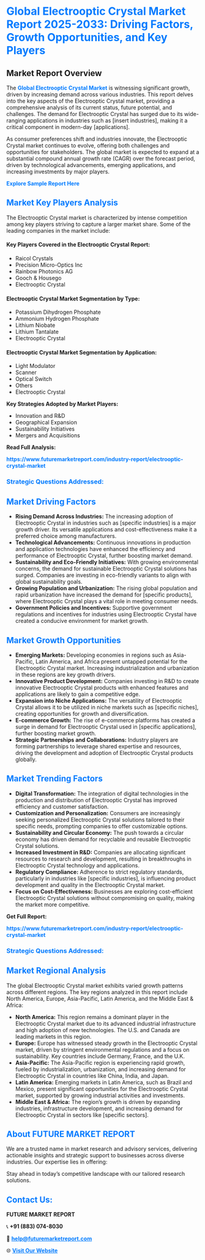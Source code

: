 <h1 style="color: #007BFF;">Global Electrooptic Crystal Market Report 2025-2033: Driving Factors, Growth Opportunities, and Key Players</h1>

<section id="overview">
<h2>Market Report Overview</h2>
<p>The <a href="https://www.futuremarketreport.com/industry-report/electrooptic-crystal-market" style="color: #007BFF; text-decoration: none;"><strong>Global Electrooptic Crystal Market</strong></a> is witnessing significant growth, driven by increasing demand across various industries. This report delves into the key aspects of the Electrooptic Crystal market, providing a comprehensive analysis of its current status, future potential, and challenges. The demand for Electrooptic Crystal has surged due to its wide-ranging applications in industries such as [insert industries], making it a critical component in modern-day [applications].</p>
<p>As consumer preferences shift and industries innovate, the Electrooptic Crystal market continues to evolve, offering both challenges and opportunities for stakeholders. The global market is expected to expand at a substantial compound annual growth rate (CAGR) over the forecast period, driven by technological advancements, emerging applications, and increasing investments by major players.</p>
</section>

<section id="overview">
<p><a href="https://www.futuremarketreport.com/request-sample/reportId=100147" style="color: #007BFF; text-decoration: none;"><strong>Explore Sample Report Here</strong></a></p>
</section>

<section id="key-players">
<h2 style="color: #007BFF;">Market Key Players Analysis</h2>
<p>The Electrooptic Crystal market is characterized by intense competition among key players striving to capture a larger market share. Some of the leading companies in the market include:</p>
<h4>Key Players Covered in the Electrooptic Crystal Report:</h4>
<ul><li>Raicol Crystals</li><li>Precision Micro-Optics Inc</li><li>Rainbow Photonics AG</li><li>Gooch &amp; Housego</li><li>Electrooptic Crystal</li></ul>
<h4>Electrooptic Crystal Market Segmentation by Type:</h4>
<ul><li>Potassium Dihydrogen Phosphate</li><li>Ammonium Hydrogen Phosphate</li><li>Lithium Niobate</li><li>Lithium Tantalate</li><li>Electrooptic Crystal</li></ul>

<h4>Electrooptic Crystal Market Segmentation by Application:</h4>
<ul><li>Light Modulator</li><li>Scanner</li><li>Optical Switch</li><li>Others</li><li>Electrooptic Crystal</li></ul>
<p><strong>Key Strategies Adopted by Market Players:</strong></p>
<ul>
<li>Innovation and R&D</li>
<li>Geographical Expansion</li>
<li>Sustainability Initiatives</li>
<li>Mergers and Acquisitions</li>
</ul>
</section>

<section>
<p><strong>Read Full Analysis: </strong></p><a href="https://www.futuremarketreport.com/industry-report/electrooptic-crystal-market" style="color: #007BFF; text-decoration: none;"><strong>https://www.futuremarketreport.com/industry-report/electrooptic-crystal-market</strong></a>
<h3 style="color: #007BFF;">Strategic Questions Addressed:</h3>
</section>

<section id="driving-factors">
<h2 style="color: #007BFF;">Market Driving Factors</h2>
<ul>
<li><strong>Rising Demand Across Industries:</strong> The increasing adoption of Electrooptic Crystal in industries such as [specific industries] is a major growth driver. Its versatile applications and cost-effectiveness make it a preferred choice among manufacturers.</li>
<li><strong>Technological Advancements:</strong> Continuous innovations in production and application technologies have enhanced the efficiency and performance of Electrooptic Crystal, further boosting market demand.</li>
<li><strong>Sustainability and Eco-Friendly Initiatives:</strong> With growing environmental concerns, the demand for sustainable Electrooptic Crystal solutions has surged. Companies are investing in eco-friendly variants to align with global sustainability goals.</li>
<li><strong>Growing Population and Urbanization:</strong> The rising global population and rapid urbanization have increased the demand for [specific products], where Electrooptic Crystal plays a vital role in meeting consumer needs.</li>
<li><strong>Government Policies and Incentives:</strong> Supportive government regulations and incentives for industries using Electrooptic Crystal have created a conducive environment for market growth.</li>
</ul>
</section>

<section id="growth-opportunities">
<h2 style="color: #007BFF;">Market Growth Opportunities</h2>
<ul>
<li><strong>Emerging Markets:</strong> Developing economies in regions such as Asia-Pacific, Latin America, and Africa present untapped potential for the Electrooptic Crystal market. Increasing industrialization and urbanization in these regions are key growth drivers.</li>
<li><strong>Innovative Product Development:</strong> Companies investing in R&D to create innovative Electrooptic Crystal products with enhanced features and applications are likely to gain a competitive edge.</li>
<li><strong>Expansion into Niche Applications:</strong> The versatility of Electrooptic Crystal allows it to be utilized in niche markets such as [specific niches], creating opportunities for growth and diversification.</li>
<li><strong>E-commerce Growth:</strong> The rise of e-commerce platforms has created a surge in demand for Electrooptic Crystal used in [specific applications], further boosting market growth.</li>
<li><strong>Strategic Partnerships and Collaborations:</strong> Industry players are forming partnerships to leverage shared expertise and resources, driving the development and adoption of Electrooptic Crystal products globally.</li>
</ul>
</section>

<section id="trending-factors">
<h2 style="color: #007BFF;">Market Trending Factors</h2>
<ul>
<li><strong>Digital Transformation:</strong> The integration of digital technologies in the production and distribution of Electrooptic Crystal has improved efficiency and customer satisfaction.</li>
<li><strong>Customization and Personalization:</strong> Consumers are increasingly seeking personalized Electrooptic Crystal solutions tailored to their specific needs, prompting companies to offer customizable options.</li>
<li><strong>Sustainability and Circular Economy:</strong> The push towards a circular economy has driven demand for recyclable and reusable Electrooptic Crystal solutions.</li>
<li><strong>Increased Investment in R&D:</strong> Companies are allocating significant resources to research and development, resulting in breakthroughs in Electrooptic Crystal technology and applications.</li>
<li><strong>Regulatory Compliance:</strong> Adherence to strict regulatory standards, particularly in industries like [specific industries], is influencing product development and quality in the Electrooptic Crystal market.</li>
<li><strong>Focus on Cost-Effectiveness:</strong> Businesses are exploring cost-efficient Electrooptic Crystal solutions without compromising on quality, making the market more competitive.</li>
</ul>
</section>

<section>
<p><strong>Get Full Report: </strong></p><a href="https://www.futuremarketreport.com/industry-report/electrooptic-crystal-market" style="color: #007BFF; text-decoration: none;"><strong>https://www.futuremarketreport.com/industry-report/electrooptic-crystal-market</strong></a>
<h3 style="color: #007BFF;">Strategic Questions Addressed:</h3>
</section>


<section id="regional-analysis">
<h2 style="color: #007BFF;">Market Regional Analysis</h2>
<p>The global Electrooptic Crystal market exhibits varied growth patterns across different regions. The key regions analyzed in this report include North America, Europe, Asia-Pacific, Latin America, and the Middle East & Africa:</p>
<ul>
<li><strong>North America:</strong> This region remains a dominant player in the Electrooptic Crystal market due to its advanced industrial infrastructure and high adoption of new technologies. The U.S. and Canada are leading markets in this region.</li>
<li><strong>Europe:</strong> Europe has witnessed steady growth in the Electrooptic Crystal market, driven by stringent environmental regulations and a focus on sustainability. Key countries include Germany, France, and the U.K.</li>
<li><strong>Asia-Pacific:</strong> The Asia-Pacific region is experiencing rapid growth, fueled by industrialization, urbanization, and increasing demand for Electrooptic Crystal in countries like China, India, and Japan.</li>
<li><strong>Latin America:</strong> Emerging markets in Latin America, such as Brazil and Mexico, present significant opportunities for the Electrooptic Crystal market, supported by growing industrial activities and investments.</li>
<li><strong>Middle East & Africa:</strong> The region’s growth is driven by expanding industries, infrastructure development, and increasing demand for Electrooptic Crystal in sectors like [specific sectors].</li>
</ul>
</section>

<footer>
<h2 style="color: #007BFF;">About FUTURE MARKET REPORT</h2>
<p>We are a trusted name in market research and advisory services, delivering actionable insights and strategic support to businesses across diverse industries. Our expertise lies in offering:</p>

<p>Stay ahead in today’s competitive landscape with our tailored research solutions.</p>

<h2 style="color: #007BFF;">Contact Us:</h2>
<p><strong>FUTURE MARKET REPORT</strong></p>
<p>📞 <strong>+91 (883) 074-8030</strong></p>
<p>📧 <strong><a href="mailto:help@futuremarketreport.com" style="color: #007BFF;">help@futuremarketreport.com</a></strong></p>
<p>🌐 <strong><a href="https://www.futuremarketreport.com/" style="color: #007BFF;">Visit Our Website</a></strong></p>
</footer>